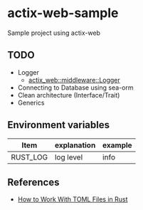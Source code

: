 # actix-web-sample

Sample project using actix-web

## TODO

- Logger
  - [actix_web::middleware::Logger](https://docs.rs/actix-web/latest/actix_web/middleware/struct.Logger.html)
- Connecting to Database using sea-orm
- Clean architecture (Interface/Trait)
- Generics

## Environment variables

| Item     | explanation | example |
| -------- | ----------- | ------- |
| RUST_LOG | log level   | info    |

## References

- [How to Work With TOML Files in Rust](https://www.makeuseof.com/working-with-toml-files-in-rust/)
